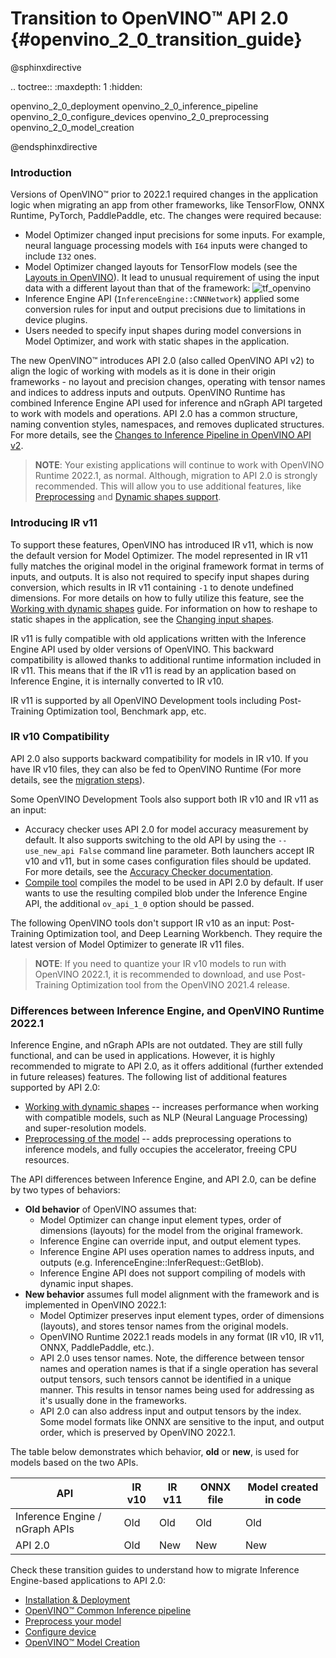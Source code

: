 # Transition to OpenVINO™ API 2.0 {#openvino_2_0_transition_guide}

@sphinxdirective

.. toctree::
   :maxdepth: 1
   :hidden:

   openvino_2_0_deployment
   openvino_2_0_inference_pipeline
   openvino_2_0_configure_devices
   openvino_2_0_preprocessing
   openvino_2_0_model_creation

@endsphinxdirective

### Introduction

Versions of OpenVINO™ prior to 2022.1 required changes in the application logic when migrating an app from other frameworks, like TensorFlow, ONNX Runtime, PyTorch, PaddlePaddle, etc. The changes were required because:

- Model Optimizer changed input precisions for some inputs. For example, neural language processing models with `I64` inputs were changed to include `I32` ones.
- Model Optimizer changed layouts for TensorFlow models (see the [Layouts in OpenVINO](../layout_overview.md)). It lead to unusual requirement of using the input data with a different layout than that of the framework:
![tf_openvino]
- Inference Engine API (`InferenceEngine::CNNNetwork`) applied some conversion rules for input and output precisions due to limitations in device plugins.
- Users needed to specify input shapes during model conversions in Model Optimizer, and work with static shapes in the application.

The new OpenVINO™ introduces API 2.0 (also called OpenVINO API v2) to align the logic of working with models as it is done in their origin frameworks - no layout and precision changes, operating with tensor names and indices to address inputs and outputs. OpenVINO Runtime has combined Inference Engine API used for inference and nGraph API targeted to work with models and operations. API 2.0 has a common structure, naming convention styles, namespaces, and removes duplicated structures. For more details, see the [Changes to Inference Pipeline in OpenVINO API v2](common_inference_pipeline.md).

> **NOTE**: Your existing applications will continue to work with OpenVINO Runtime 2022.1, as normal. Although, migration to API 2.0 is strongly recommended. This will allow you to use additional features, like [Preprocessing](../preprocessing_overview.md) and [Dynamic shapes support](../ov_dynamic_shapes.md).

### Introducing IR v11

To support these features, OpenVINO has introduced IR v11, which is now the default version for Model Optimizer. The model represented in IR v11 fully matches the original model in the original framework format in terms of inputs, and outputs. It is also not required to specify input shapes during conversion, which results in IR v11 containing `-1` to denote undefined dimensions. For more details on how to fully utilize this feature, see the [Working with dynamic shapes](../ov_dynamic_shapes.md) guide. For information on how to reshape to static shapes in the application, see the [Changing input shapes](../ShapeInference.md).

IR v11 is fully compatible with old applications written with the Inference Engine API used by older versions of OpenVINO. This backward compatibility is allowed thanks to additional runtime information included in IR v11. This means that if the IR v11 is read by an application based on Inference Engine, it is internally converted to IR v10.

IR v11 is supported by all OpenVINO Development tools including Post-Training Optimization tool, Benchmark app, etc.

### IR v10 Compatibility

API 2.0 also supports backward compatibility for models in IR v10. If you have IR v10 files, they can also be fed to OpenVINO Runtime (For more details, see the [migration steps](common_inference_pipeline.md)).

Some OpenVINO Development Tools also support both IR v10 and IR v11 as an input:
- Accuracy checker uses API 2.0 for model accuracy measurement by default. It also supports switching to the old API by using the `--use_new_api False` command line parameter. Both launchers accept IR v10 and v11, but in some cases configuration files should be updated. For more details, see the [Accuracy Checker documentation](https://github.com/openvinotoolkit/open_model_zoo/blob/master/tools/accuracy_checker/openvino/tools/accuracy_checker/launcher/openvino_launcher_readme.md).
- [Compile tool](../../../tools/compile_tool/README.md) compiles the model to be used in API 2.0 by default. If user wants to use the resulting compiled blob under the Inference Engine API, the additional `ov_api_1_0` option should be passed.

The following OpenVINO tools don't support IR v10 as an input: Post-Training Optimization tool, and Deep Learning Workbench. They require the latest version of Model Optimizer to generate IR v11 files.

> **NOTE**: If you need to quantize your IR v10 models to run with OpenVINO 2022.1, it is recommended to download, and use Post-Training Optimization tool from the OpenVINO 2021.4 release.

### Differences between Inference Engine, and OpenVINO Runtime 2022.1

Inference Engine, and nGraph APIs are not outdated. They are still fully functional, and can be used in applications. However, it is highly recommended to migrate to API 2.0, as it offers additional (further extended in future releases) features. The following list of additional features supported by API 2.0:
- [Working with dynamic shapes](../ov_dynamic_shapes.md) -- increases performance when working with compatible models, such as NLP (Neural Language Processing) and super-resolution models.
- [Preprocessing of the model](../preprocessing_overview.md) -- adds preprocessing operations to inference models, and fully occupies the accelerator, freeing CPU resources.

The API differences between Inference Engine, and API 2.0, can be define by two types of behaviors:
- **Old behavior** of OpenVINO assumes that:
  - Model Optimizer can change input element types, order of dimensions (layouts) for the model from the original framework.
  - Inference Engine can override input, and output element types.
  - Inference Engine API uses operation names to address inputs, and outputs (e.g. InferenceEngine::InferRequest::GetBlob).
  - Inference Engine API does not support compiling of models with dynamic input shapes.
- **New behavior** assumes full model alignment with the framework and is implemented in OpenVINO 2022.1:
  - Model Optimizer preserves input element types, order of dimensions (layouts), and stores tensor names from the original models.
  - OpenVINO Runtime 2022.1 reads models in any format (IR v10, IR v11, ONNX, PaddlePaddle, etc.).
  - API 2.0 uses tensor names. Note, the difference between tensor names and operation names is that if a single operation has several output tensors, such tensors cannot be identified in a unique manner. This results in tensor names being used for addressing as it's usually done in the frameworks.
  - API 2.0 can also address input and output tensors by the index. Some model formats like ONNX are sensitive to the input, and output order, which is preserved by OpenVINO 2022.1.

The table below demonstrates which behavior, **old** or **new**, is used for models based on the two APIs.

|               API             | IR v10  | IR v11  | ONNX file | Model created in code |
|-------------------------------|---------|---------|-----------|-----------------------|
|Inference Engine / nGraph APIs |     Old |     Old |       Old |                   Old |
|API 2.0                        |     Old |     New |       New |                   New |

Check these transition guides to understand how to migrate Inference Engine-based applications to API 2.0:
 - [Installation & Deployment](deployment_migration.md)
 - [OpenVINO™ Common Inference pipeline](common_inference_pipeline.md)
 - [Preprocess your model](./preprocessing.md)
 - [Configure device](./configure_devices.md)
 - [OpenVINO™ Model Creation](graph_construction.md)

[tf_openvino]: ../../img/tf_openvino.png
